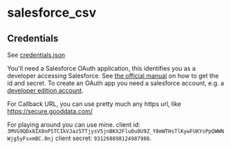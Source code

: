 # salesforce_csv

## Credentials
See [credentials.json](config/credentials.json)

You'll need a Salesforce OAuth application, this identifies you as a developer accessing Salesforce. See [the official manual](http://www.salesforce.com/us/developer/docs/api_rest/Content/quickstart_oauth.htm#step1_oauth) on how to get the id and secret. To create an OAuth app you need a salesforce account, e.g. a [developer edition account](https://developer.salesforce.com/signup).

For Callback URL, you can use pretty much any https url, like https://secure.gooddata.com/

For playing around you can use mine. client id: `3MVG9QDx8IX8nP5TCIkVJaz5TTjysV5jnBKX2FluOu0U9Z_Y8mWTHsTlKywFUKYsPpQWWNWjg5yFsxmBC.0nj` client secret: `931268898124987988`.